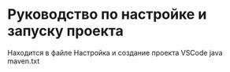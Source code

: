 # Руководство по настройке и запуску проекта
Находится в файле Настройка и создание проекта VSCode java maven.txt